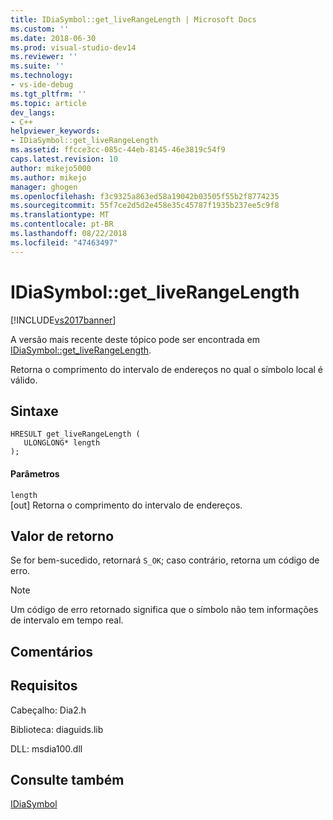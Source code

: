```yaml
---
title: IDiaSymbol::get_liveRangeLength | Microsoft Docs
ms.custom: ''
ms.date: 2018-06-30
ms.prod: visual-studio-dev14
ms.reviewer: ''
ms.suite: ''
ms.technology:
- vs-ide-debug
ms.tgt_pltfrm: ''
ms.topic: article
dev_langs:
- C++
helpviewer_keywords:
- IDiaSymbol::get_liveRangeLength
ms.assetid: ffcce3cc-085c-44eb-8145-46e3819c54f9
caps.latest.revision: 10
author: mikejo5000
ms.author: mikejo
manager: ghogen
ms.openlocfilehash: f3c9325a863ed58a19042b03505f55b2f8774235
ms.sourcegitcommit: 55f7ce2d5d2e458e35c45787f1935b237ee5c9f8
ms.translationtype: MT
ms.contentlocale: pt-BR
ms.lasthandoff: 08/22/2018
ms.locfileid: "47463497"
---
```

# <a name="idiasymbolgetliverangelength"></a>IDiaSymbol::get_liveRangeLength
[!INCLUDE[vs2017banner](../../includes/vs2017banner.md)]

A versão mais recente deste tópico pode ser encontrada em [IDiaSymbol::get_liveRangeLength](https://docs.microsoft.com/visualstudio/debugger/debug-interface-access/idiasymbol-get-liverangelength).  
  
Retorna o comprimento do intervalo de endereços no qual o símbolo local é válido.  
  
## <a name="syntax"></a>Sintaxe  
  
```cpp#  
HRESULT get_liveRangeLength (   
   ULONGLONG* length  
);  
```  
  
#### <a name="parameters"></a>Parâmetros  
 `length`  
 [out] Retorna o comprimento do intervalo de endereços.  
  
## <a name="return-value"></a>Valor de retorno  
 Se for bem-sucedido, retornará `S_OK`; caso contrário, retorna um código de erro.  
  
> [!NOTE]
>  Um código de erro retornado significa que o símbolo não tem informações de intervalo em tempo real.  
  
## <a name="remarks"></a>Comentários  
  
## <a name="requirements"></a>Requisitos  
 Cabeçalho: Dia2.h  
  
 Biblioteca: diaguids.lib  
  
 DLL: msdia100.dll  
  
## <a name="see-also"></a>Consulte também  
 [IDiaSymbol](../../debugger/debug-interface-access/idiasymbol.md)



